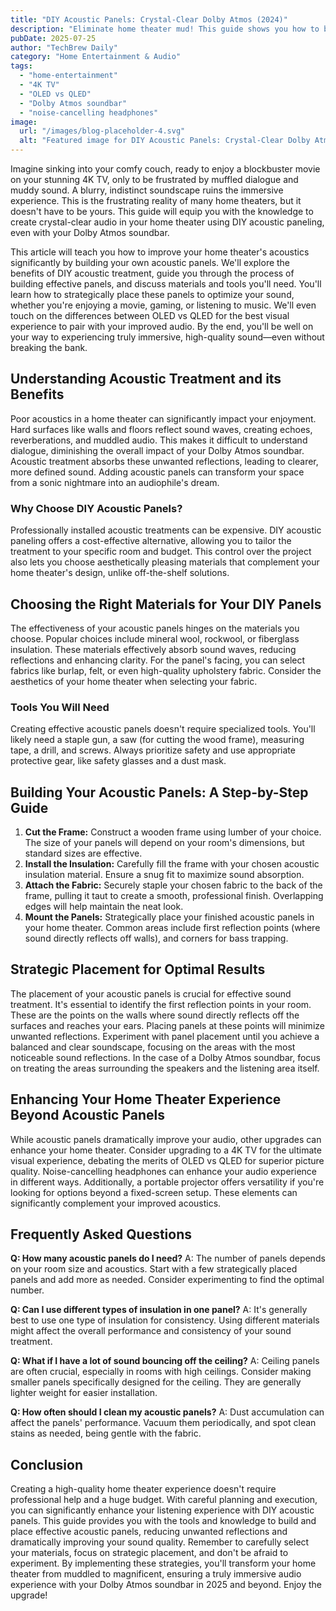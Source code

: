 ```yaml
---
title: "DIY Acoustic Panels: Crystal-Clear Dolby Atmos (2024)"
description: "Eliminate home theater mud! This guide shows you how to build DIY acoustic panels for crystal-clear dialogue with your Dolby Atmos system (including 4K TV & soundbar setups). Get the best sound quality now!"
pubDate: 2025-07-25
author: "TechBrew Daily"
category: "Home Entertainment & Audio"
tags:
  - "home-entertainment"
  - "4K TV"
  - "OLED vs QLED"
  - "Dolby Atmos soundbar"
  - "noise-cancelling headphones"
image:
  url: "/images/blog-placeholder-4.svg"
  alt: "Featured image for DIY Acoustic Panels: Crystal-Clear Dolby Atmos (2024)"
---
```


Imagine sinking into your comfy couch, ready to enjoy a blockbuster movie on your stunning 4K TV, only to be frustrated by muffled dialogue and muddy sound.  A blurry, indistinct soundscape ruins the immersive experience. This is the frustrating reality of many home theaters, but it doesn't have to be yours.  This guide will equip you with the knowledge to create crystal-clear audio in your home theater using DIY acoustic paneling, even with your Dolby Atmos soundbar.

This article will teach you how to improve your home theater's acoustics significantly by building your own acoustic panels. We'll explore the benefits of DIY acoustic treatment, guide you through the process of building effective panels, and discuss materials and tools you'll need. You'll learn how to strategically place these panels to optimize your sound, whether you're enjoying a movie, gaming, or listening to music.  We'll even touch on the differences between OLED vs QLED for the best visual experience to pair with your improved audio.  By the end, you'll be well on your way to experiencing truly immersive, high-quality sound—even without breaking the bank.

## Understanding Acoustic Treatment and its Benefits

Poor acoustics in a home theater can significantly impact your enjoyment.  Hard surfaces like walls and floors reflect sound waves, creating echoes, reverberations, and muddled audio.  This makes it difficult to understand dialogue, diminishing the overall impact of your Dolby Atmos soundbar.  Acoustic treatment absorbs these unwanted reflections, leading to clearer, more defined sound.  Adding acoustic panels can transform your space from a sonic nightmare into an audiophile's dream.

### Why Choose DIY Acoustic Panels?

Professionally installed acoustic treatments can be expensive.  DIY acoustic paneling offers a cost-effective alternative, allowing you to tailor the treatment to your specific room and budget. This control over the project also lets you choose aesthetically pleasing materials that complement your home theater's design, unlike off-the-shelf solutions.

## Choosing the Right Materials for Your DIY Panels

The effectiveness of your acoustic panels hinges on the materials you choose.  Popular choices include mineral wool, rockwool, or fiberglass insulation. These materials effectively absorb sound waves, reducing reflections and enhancing clarity.   For the panel's facing, you can select fabrics like burlap, felt, or even high-quality upholstery fabric.  Consider the aesthetics of your home theater when selecting your fabric.

### Tools You Will Need

Creating effective acoustic panels doesn't require specialized tools.  You'll likely need a staple gun, a saw (for cutting the wood frame), measuring tape, a drill, and screws.  Always prioritize safety and use appropriate protective gear, like safety glasses and a dust mask.

## Building Your Acoustic Panels: A Step-by-Step Guide

1. **Cut the Frame:** Construct a wooden frame using lumber of your choice. The size of your panels will depend on your room's dimensions, but standard sizes are effective.
2. **Install the Insulation:**  Carefully fill the frame with your chosen acoustic insulation material.  Ensure a snug fit to maximize sound absorption.
3. **Attach the Fabric:** Securely staple your chosen fabric to the back of the frame, pulling it taut to create a smooth, professional finish.  Overlapping edges will help maintain the neat look.
4. **Mount the Panels:**  Strategically place your finished acoustic panels in your home theater.  Common areas include first reflection points (where sound directly reflects off walls), and corners for bass trapping.

## Strategic Placement for Optimal Results

The placement of your acoustic panels is crucial for effective sound treatment.  It's essential to identify the first reflection points in your room. These are the points on the walls where sound directly reflects off the surfaces and reaches your ears.  Placing panels at these points will minimize unwanted reflections.  Experiment with panel placement until you achieve a balanced and clear soundscape, focusing on the areas with the most noticeable sound reflections.  In the case of a Dolby Atmos soundbar, focus on treating the areas surrounding the speakers and the listening area itself.

## Enhancing Your Home Theater Experience Beyond Acoustic Panels

While acoustic panels dramatically improve your audio, other upgrades can enhance your home theater.  Consider upgrading to a 4K TV for the ultimate visual experience, debating the merits of OLED vs QLED for superior picture quality.  Noise-cancelling headphones can enhance your audio experience in different ways.  Additionally, a portable projector offers versatility if you're looking for options beyond a fixed-screen setup.  These elements can significantly complement your improved acoustics.

## Frequently Asked Questions

**Q: How many acoustic panels do I need?**  A: The number of panels depends on your room size and acoustics.  Start with a few strategically placed panels and add more as needed.  Consider experimenting to find the optimal number.

**Q: Can I use different types of insulation in one panel?** A: It's generally best to use one type of insulation for consistency.  Using different materials might affect the overall performance and consistency of your sound treatment.

**Q:  What if I have a lot of sound bouncing off the ceiling?** A:  Ceiling panels are often crucial, especially in rooms with high ceilings.  Consider making smaller panels specifically designed for the ceiling.  They are generally lighter weight for easier installation.

**Q: How often should I clean my acoustic panels?** A: Dust accumulation can affect the panels' performance.  Vacuum them periodically, and spot clean stains as needed, being gentle with the fabric.


## Conclusion

Creating a high-quality home theater experience doesn't require professional help and a huge budget. With careful planning and execution, you can significantly enhance your listening experience with DIY acoustic panels.  This guide provides you with the tools and knowledge to build and place effective acoustic panels, reducing unwanted reflections and dramatically improving your sound quality. Remember to carefully select your materials, focus on strategic placement, and don't be afraid to experiment.  By implementing these strategies, you'll transform your home theater from muddled to magnificent, ensuring a truly immersive audio experience with your Dolby Atmos soundbar in 2025 and beyond.  Enjoy the upgrade!